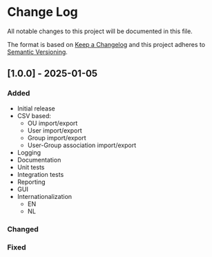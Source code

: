 # Change Log
All notable changes to this project will be documented in this file.

The format is based on [Keep a Changelog](http://keepachangelog.com/)
and this project adheres to [Semantic Versioning](http://semver.org/).

## [1.0.0] - 2025-01-05

### Added

- Initial release
- CSV based:
    - OU import/export
    - User import/export
    - Group import/export
    - User-Group association import/export
- Logging
- Documentation
- Unit tests
- Integration tests
- Reporting
- GUI
- Internationalization
    - EN
    - NL

### Changed

### Fixed

